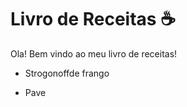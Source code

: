 # Livro de Receitas :coffee:



Ola! Bem vindo ao meu livro de receitas!

- Strogonoffde frango

- Pave